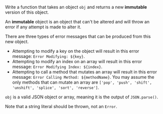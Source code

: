 Write a function that takes an object `obj` and returns a new **immutable** version of this object.

An **immutable** object is an object that can't be altered and will throw an error if any attempt is made to alter it.

There are three types of error messages that can be produced from this new object.

- Attempting to modify a key on the object will result in this error message: `Error Modifying: ${key}`.
- Attempting to modify an index on an array will result in this error message: `Error Modifying Index: ${index}`.
- Attempting to call a method that mutates an array will result in this error message: `Error Calling Method: ${methodName}`. You may assume the only methods that can mutate an array are `['pop', 'push', 'shift', 'unshift', 'splice', 'sort', 'reverse']`.

`obj` is a valid JSON object or array, meaning it is the output of `JSON.parse()`.

Note that a string literal should be thrown, not an `Error`.